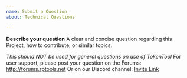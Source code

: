 ```yaml
---
name: Submit a Question
about: Technical Questions

---
```


**Describe your question**
A clear and concise question regarding this Project, how to contribute, or similar topics.

*This should NOT be used for general questions on use of TokenTool*
For user support, please post your question on the Forums: http://forums.rptools.net
Or on our Discord channel: [Invite Link](https://discord.gg/2FCwhZ9)

